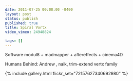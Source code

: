 ```yaml
---
date: 2011-07-25 00:00:00 -0400
layout: post
status: publish
published: true
title: Spiral Vortx
video_vimeo: 24948824

tags: []
---
```




Software modul8 + madmapper + aftereffects + cinema4D

Humans Behind:
Andrew , naik, trim-extend
vertx family


{% include gallery.html flickr_set="72157627340692980" %}
